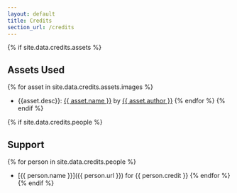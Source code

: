 ```yaml
---
layout: default
title: Credits
section_url: /credits
---
```


{% if site.data.credits.assets %}
## Assets Used

{% for asset in site.data.credits.assets.images %}
- {{asset.desc}}: [{{ asset.name }}](/assets/img/{{asset.location}}) by [{{ asset.author }}]({{asset.src}})
{% endfor %}
{% endif %}

{% if site.data.credits.people %}
## Support

{% for person in site.data.credits.people %}
- [{{ person.name }}]({{ person.url }}) for {{ person.credit }}
{% endfor %}
{% endif %}

